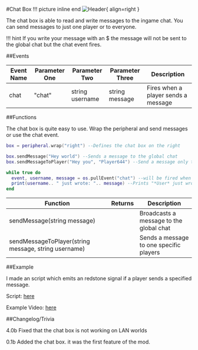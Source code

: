 #Chat Box
!!! picture inline end
    ![Header](https://srendi.de/wp-content/uploads/2021/04/Chat-box.png){ align=right }

The chat box is able to read and write messages to the ingame chat. You can send messages to just one player or to everyone.

!!! hint
    If you write your message with an $ the message will not be sent to the global chat but the chat event fires.

##Events

| Event Name | Parameter One  | Parameter Two | Parameter Three | Description |
|------------|--------------|-------------|-------------|-------------|
|chat        | "chat"       | string username | string message | Fires when a player sends a message |

##Functions

The chat box is quite easy to use. Wrap the peripheral and send messages or use the chat event.

``` lua
box = peripheral.wrap("right") --Defines the chat box on the right

box.sendMessage("Hey world") --Sends a message to the global chat
box.sendMessageToPlayer("Hey you", "Player644") --Send a message only to one specific players

while true do
  event, username, message = os.pullEvent("chat") --will be fired when someone sends a chat messages
  print(username.. " just wrote: ".. message) --Prints "*User* just wrote: *Message*"
end
```

| Function | Returns  | Description |
|------------|--------------|-------------|
| sendMessage(string message)  | | Broadcasts a message to the global chat |
| sendMessageToPlayer(string message, string username)  | | Sends a message to one specific players |

##Example

I made an script which emits an redstone signal if a player sends a specified message.

Script: [here](https://gist.github.com/Seniorendi/2002973af6e983f48d5cf7a225d7257a)

Example Video: [here](https://cloud.srendi.de/index.php/s/insF5MgsmyTz4z4)

##Changelog/Trivia

4.0b
Fixed that the chat box is not working on LAN worlds

0.1b
Added the chat box. it was the first feature of the mod.
